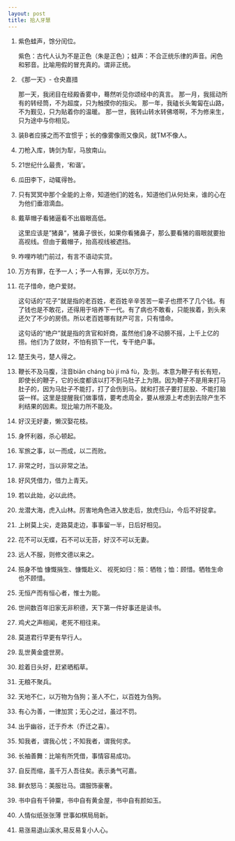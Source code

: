 ```yaml
---
layout: post
title: 拾人牙慧
---
```


1. 紫色蛙声，馀分闰位。

   紫色：古代人认为不是正色（朱是正色）；蛙声：不合正统乐律的声音。闲色和邪音。比喻用假的冒充真的。谓非正统。 
2. 《那一天》- 仓央嘉措

   那一天，我闭目在经殿香雾中，蓦然听见你颂经中的真言。
   那一月，我摇动所有的转经筒，不为超度，只为触摸你的指尖。
   那一年，我磕长头匍匐在山路，不为觐见，只为贴着你的温暖。
   那一世，我转山转水转佛塔啊，不为修来生，只为途中与你相见。
3. 装B者应揍之而不宜惯乎；长的像雾像雨又像风，就TM不像人。
4. 刀枪入库，铸剑为犁，马放南山。
5. 21世纪什么最贵，‘和谐’。
6. 瓜田李下，动辄得咎。
7. 只有冥冥中那个全能的上帝，知道他们的姓名，知道他们从何处来，谁的心在为他们垂泪滴血。
8. 戴草帽子看猪逼看不出眉眼高低。

   这里应该是”猪鼻“，猪鼻子很长，如果你看猪鼻子，那么要看猪的眉眼就要抬高视线。但由于戴帽子，抬高视线被遮挡。
9. 咋哩咋唬门前过，有言不语动实贷。
10. 万方有罪，在予一人；予一人有罪，无以尔万方。
11. 花子惜命，绝户爱财。

    这句话的“花子”就是指的老百姓，老百姓辛辛苦苦一辈子也攒不了几个钱。有了钱也是不敢花，还得用于培养下一代。有了病也不敢看，只能挨着，到头来还欠了不少的房债。所以老百姓哪有财产可言，只有惜命。

    这句话的“绝户”就是指的贪官和奸商，虽然他们身不动膀不摇，上千上亿的捞。他们为了敛财，不怕有损下一代，专干绝户事。
12. 楚王失弓，楚人得之。
13. 鞭长不及马腹，注音biān cháng bù jí mǎ fù，及:到。本意为鞭子有长有短，即使长的鞭子，它的长度都该以打不到马肚子上为限。因为鞭子不是用来打马肚子的，因为马肚子不能打，打了会伤到马。就和打孩子要打屁股、不能打脑袋一样。这里是提醒我们做事情，要考虑周全，要从根源上考虑到去除产生不利结果的因素。现比喻力所不能及。
14. 好汉无好妻，懒汉娶花枝。
15. 身怀利器，杀心顿起。
16. 军旅之事，以一而成，以二而败。
17. 非常之时，当以非常之法。
18. 好风凭借力，借力上青天。
19. 若以此始，必以此终。
20. 龙潜大海，虎入山林。厉害地角色进入放走后，放虎归山，今后不好捉拿。
21. 上树莫上尖，走路莫走边，事事留一半，日后好相见。
22. 花不可以无蝶，石不可以无苔，好汉不可以无妻。
23. 远人不服，则修文德以来之。
24. 殒身不恤 慷慨捐生、慷慨赴义、 视死如归：殒：牺牲；恤：顾惜。牺牲生命也不顾惜。
25. 无恒产而有恒心者，惟士为能。
26. 世间数百年旧家无非积德，天下第一件好事还是读书。
27. 鸡犬之声相闻，老死不相往来。
28. 莫道君行早更有早行人。
29. 乱世黄金盛世房。
30. 趁着日头好，赶紧晒稻草。
31. 无粮不聚兵。
32. 天地不仁，以万物为刍狗；圣人不仁，以百姓为刍狗。
33. 有心为善，一律加赏；无心之过，虽过不罚。
34. 出乎幽谷，迁于乔木（乔迁之喜）。
35. 知我者，谓我心忧；不知我者，谓我何求。
36. 长袖善舞：比喻有所凭借，事情容易成功。
37. 自反而缩，虽千万人吾往矣。表示勇气可嘉。
38. 鲜衣怒马：美服壮马。谓服饰豪奢。
39. 书中自有千钟粟，书中自有黄金屋，书中自有颜如玉。
40. 人情似纸张张薄 世事如棋局局新。
41. 易涨易退山溪水,易反易复小人心。